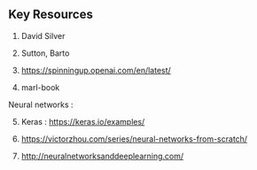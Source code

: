 ## Key Resources

1) David Silver

2) Sutton, Barto

3) https://spinningup.openai.com/en/latest/

4) marl-book

Neural networks :

5) Keras : https://keras.io/examples/

6) https://victorzhou.com/series/neural-networks-from-scratch/

7) http://neuralnetworksanddeeplearning.com/
